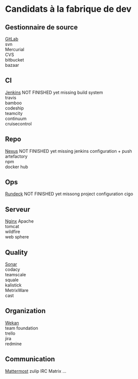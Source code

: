 Candidats à la fabrique de dev
==============================

Gestionnaire de source
----------------------
[GitLab](./gitLab.md)   
svn  
Mercurial  
CVS  
bitbucket  
bazaar  

CI
-----
[Jenkins](./jenkins.md) NOT FINISHED yet missing build system  
travis  
bamboo  
codeship  
teamcity  
continuum  
cruisecontrol  

Repo
-------
[Nexus](./nexus.md) NOT FINISHED yet missing jenkins configuration + push   
artefactory  
npm   
docker hub  

Ops
-----
[Rundeck](./rundeck.md)  NOT FINISHED yet missong project configuration
cigo  

Serveur
----------
[Nginx](./nginx.md)
Apache  
tomcat  
wildfire  
web sphere  

Quality
-------
[Sonar](./sonar.md)  
codacy  
teamscale  
squale  
kalistick   
MetrixWare  
cast  

Organization
------------
[Wekan](./wekan.md)  
team foundation  
trello  
jira  
redmine  

Communication
----------
[Mattermost](./mattermost.md)
zulip
IRC
Matrix
...




